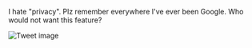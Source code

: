 I hate "privacy". Plz remember everywhere I've ever been Google. Who would not want this feature?


![Tweet image](/assets/crosspoast/GRVgTt1aUAATxAI.jpg)

